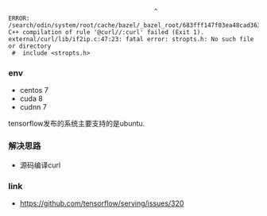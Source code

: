 ```
                                         ^
ERROR: /search/odin/system/root/cache/bazel/_bazel_root/683fff147f03ea48cad363efa9ca7db9/external/curl/BUILD:28:1: C++ compilation of rule '@curl//:curl' failed (Exit 1).
external/curl/lib/if2ip.c:47:23: fatal error: stropts.h: No such file or directory
 #  include <stropts.h>
```

### env
- centos 7
- cuda 8
- cudnn 7

tensorflow发布的系统主要支持的是ubuntu.

### 解决思路
- 源码编译curl


### link
- https://github.com/tensorflow/serving/issues/320
